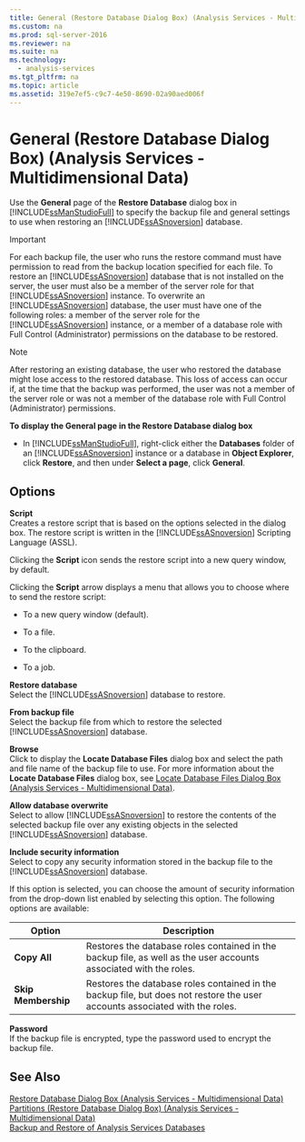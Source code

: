 ```yaml
---
title: General (Restore Database Dialog Box) (Analysis Services - Multidimensional Data)
ms.custom: na
ms.prod: sql-server-2016
ms.reviewer: na
ms.suite: na
ms.technology: 
  - analysis-services
ms.tgt_pltfrm: na
ms.topic: article
ms.assetid: 319e7ef5-c9c7-4e50-8690-02a90aed006f
---
```

# General (Restore Database Dialog Box) (Analysis Services - Multidimensional Data)
  Use the **General** page of the **Restore Database** dialog box in [!INCLUDE[ssManStudioFull](../../Token\Other/ssManStudioFull_md.md)] to specify the backup file and general settings to use when restoring an [!INCLUDE[ssASnoversion](../../Token\Other/ssASnoversion_md.md)] database.  
  
> [!IMPORTANT]  
>  For each backup file, the user who runs the restore command must have permission to read from the backup location specified for each file. To restore an [!INCLUDE[ssASnoversion](../../Token\Other/ssASnoversion_md.md)] database that is not installed on the server, the user must also be a member of the server role for that [!INCLUDE[ssASnoversion](../../Token\Other/ssASnoversion_md.md)] instance. To overwrite an [!INCLUDE[ssASnoversion](../../Token\Other/ssASnoversion_md.md)] database, the user must have one of the following roles: a member of the server role for the [!INCLUDE[ssASnoversion](../../Token\Other/ssASnoversion_md.md)] instance, or a member of a database role with Full Control \(Administrator\) permissions on the database to be restored.  
  
> [!NOTE]  
>  After restoring an existing database, the user who restored the database might lose access to the restored database. This loss of access can occur if, at the time that the backup was performed, the user was not a member of the server role or was not a member of the database role with Full Control \(Administrator\) permissions.  
  
 **To display the General page in the Restore Database dialog box**  
  
-   In [!INCLUDE[ssManStudioFull](../../Token\Other/ssManStudioFull_md.md)], right\-click either the **Databases** folder of an [!INCLUDE[ssASnoversion](../../Token\Other/ssASnoversion_md.md)] instance or a database in **Object Explorer**, click **Restore**, and then under **Select a page**, click **General**.  
  
## Options  
 **Script**  
 Creates a restore script that is based on the options selected in the dialog box. The restore script is written in the [!INCLUDE[ssASnoversion](../../Token\Other/ssASnoversion_md.md)] Scripting Language \(ASSL\).  
  
 Clicking the **Script** icon sends the restore script into a new query window, by default.  
  
 Clicking the **Script** arrow displays a menu that allows you to choose where to send the restore script:  
  
-   To a new query window \(default\).  
  
-   To a file.  
  
-   To the clipboard.  
  
-   To a job.  
  
 **Restore database**  
 Select the [!INCLUDE[ssASnoversion](../../Token\Other/ssASnoversion_md.md)] database to restore.  
  
 **From backup file**  
 Select the backup file from which to restore the selected [!INCLUDE[ssASnoversion](../../Token\Other/ssASnoversion_md.md)] database.  
  
 **Browse**  
 Click to display the **Locate Database Files** dialog box and select the path and file name of the backup file to use. For more information about the **Locate Database Files** dialog box, see [Locate Database Files Dialog Box &#40;Analysis Services - Multidimensional Data&#41;](../Topic/Locate%20Database%20Files%20Dialog%20Box%20\(Analysis%20Services%20-%20Multidimensional%20Data\).md).  
  
 **Allow database overwrite**  
 Select to allow [!INCLUDE[ssASnoversion](../../Token\Other/ssASnoversion_md.md)] to restore the contents of the selected backup file over any existing objects in the selected [!INCLUDE[ssASnoversion](../../Token\Other/ssASnoversion_md.md)] database.  
  
 **Include security information**  
 Select to copy any security information stored in the backup file to the [!INCLUDE[ssASnoversion](../../Token\Other/ssASnoversion_md.md)] database.  
  
 If this option is selected, you can choose the amount of security information from the drop\-down list enabled by selecting this option. The following options are available:  
  
|Option|Description|  
|------------|-----------------|  
|**Copy All**|Restores the database roles contained in the backup file, as well as the user accounts associated with the roles.|  
|**Skip Membership**|Restores the database roles contained in the backup file, but does not restore the user accounts associated with the roles.|  
  
 **Password**  
 If the backup file is encrypted, type the password used to encrypt the backup file.  
  
## See Also  
 [Restore Database Dialog Box &#40;Analysis Services - Multidimensional Data&#41;](../Topic/Restore%20Database%20Dialog%20Box%20\(Analysis%20Services%20-%20Multidimensional%20Data\).md)   
 [Partitions &#40;Restore Database Dialog Box&#41; &#40;Analysis Services - Multidimensional Data&#41;](../Topic/Partitions%20\(Restore%20Database%20Dialog%20Box\)%20\(Analysis%20Services%20-%20Multidimensional%20Data\).md)   
 [Backup and Restore of Analysis Services Databases](../../Topics\TopicNameNotContainA/Backup-and-Restore-of-Analysis-Services-Databases.md)  
  
  